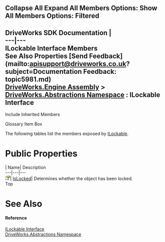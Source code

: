 Collapse All Expand All Members Options: Show All  Members Options: Filtered   
---  
DriveWorks SDK Documentation  |   
---|---  
ILockable Interface Members   
See Also Properties [Send Feedback](mailto:apisupport@driveworks.co.uk?subject=Documentation Feedback: topic5981.md)  
[DriveWorks.Engine Assembly](topic2156.md) > [DriveWorks.Abstractions Namespace](topic5939.md) : ILockable Interface  
---  
  
Include Inherited Members    


Glossary Item Box

The following tables list the members exposed by [ILockable](topic5981.md).

# Public Properties

| Name| Description  
---|---|---  
![ Property](dotnetimages/Property.gif)| [IsLocked](topic5986.md)| Determines whether the object has been locked.   
Top

# See Also

#### Reference

[ILockable Interface](topic5981.md)   
[DriveWorks.Abstractions Namespace](topic5939.md)



